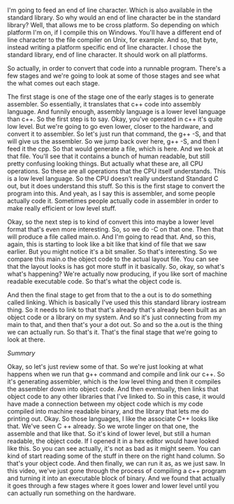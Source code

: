 I'm going to feed an end of line character. Which is also available in the standard library. So why would an end of line character be in the standard library? Well, that allows me to be cross platform. So depending on which platform I'm on, if I compile this on Windows. You'll have a different end of line character to the file compiler on Unix, for example. And so, that byte, instead writing a platform specific end of line character. I chose the standard library, end of line character. It should work on all platforms. 

So actually, in order to convert that code into a runnable program. There's a few stages and we're going to look at some of those stages and see what the what comes out each stage. 

The first stage is one of the stage one of the early stages is to generate assembler. So essentially, it translates that c++ code into assembly language. And funnily enough, assembly language is a lower level language than c++. So the first step is to say. Okay, you've operated in c++ it's quite low level. But we're going to go even lower, closer to the hardware, and convert it to assembler. So let's just run that command, the g++ -S, and that will give us the assembler. So we jump back over here, g++ -S, and then I feed it the cpp. So that would generate a file, which is here. And we look at that file. You'll see that it contains a bunch of human readable, but still pretty confusing looking things. But actually what these are, all CPU operations. So these are all operations that the CPU itself understands. This is a low level language. So the CPU doesn't really understand Standard C out, but it does understand this stuff. So this is the first stage to convert the program into this. And yeah, as I say this is assembler, and some people actually code it. Sometimes people actually code in assembler in order to make really efficient or low level stuff. 

Okay, so the next step is to kind of convert this into maybe a lower level format that's even more interesting. So, so we do -C on that one. Then that will produce a file called main.o. And I'm going to read that. And, so this, again, this is starting to look like a bit like that kind of file that we saw earlier. But you might notice it's a bit smaller. So that's interesting. So we compare this main.o the object code to the actual layout file. You can see that the layout looks is has got more stuff in it basically. So, okay, so what's what's happening? We're actually now producing, if you like sort of machine readable executable code. So that's what the object code is. 

And then the final stage to get from that to the a out is to do something called linking. Which is basically I've used this this standard library iostream thing. So it needs to link to that that's already that's already been built as an object code or a library on my system. And so it's just connecting from my main to that, and then that's your a dot out. So and so the a.out is the thing we can actually run. So that's it. That's the final stage that we're going to look at there. 

*Summary*

Okay, so let's just review some of that. So we're just looking at what happens when we run that g++ command and compile and link our c++. So it's generating assembler, which is the low level thing and then it compiles the assembler down into object code. And then eventually, then links that object code to any other libraries that I've linked to. So in this case, it would have made a connection between my object code which is my code compiled into machine readable binary, and the library that lets me do printing out. Okay. So those languages, I like the associate C++ looks like that. We've seen C ++ already. So we wrote linger on that one, the assemble and that like that. So it's kind of lower level, but still a human readable, the object code. If I opened it in a hex editor would have looked like this. So you can see actually, it's not as bad as it might seem. You can kind of start reading some of the stuff in there on the right hand column. So that's your object code. And then finally, we can run it as, as we just saw. In this video, we've just gone through the process of compiling a c++ program and turning it into an executable block of binary. And we found that actually it goes through a few stages where it goes lower and lower level until you can actually run something on the hardware. 
